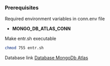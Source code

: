 ### Prerequisites

Required environment variables in conn.env file

- **MONGO_DB_ATLAS_CONN**

Make entr.sh executable

```bash
chmod 755 entr.sh
```

Database link [Database MongoDb Atlas](https://cloud.mongodb.com/v2/627548b12c05f61a5bb4c33d#clusters)
